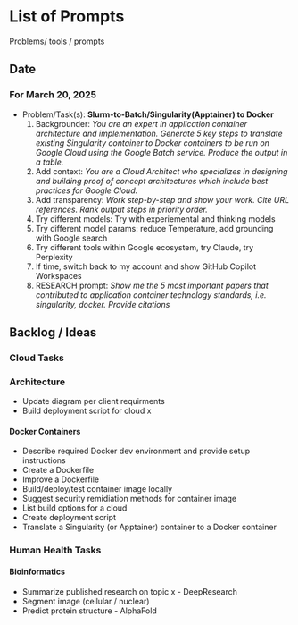 # List of Prompts

Problems/ tools / prompts

## Date

### For March 20, 2025
- Problem/Task(s): **Slurm-to-Batch/Singularity(Apptainer) to Docker**
    1. Backgrounder: *You are an expert in application container architecture and implementation.  Generate 5 key steps to translate existing Singularity container to Docker containers to be run on Google Cloud using the Google Batch service. Produce the output in a table.*
    2. Add context: *You are a Cloud Architect who specializes in designing and building proof of concept architectures which include best practices for Google Cloud.*
    3. Add transparency: <Add to prompt> *Work step-by-step and show your work.  Cite URL references.  Rank output steps in priority order.*
    4. Try different models: Try with experiemental and thinking models
    5. Try different model params: reduce Temperature, add grounding with Google search
    6. Try different tools within Google ecosystem, try Claude, try Perplexity
    7. If time, switch back to my account and show GitHub Copilot Workspaces
    8. RESEARCH prompt: *Show me the 5 most important papers that contributed to application container technology standards, i.e. singularity, docker. Provide citations*

## Backlog / Ideas

### Cloud Tasks

### Architecture
- Update diagram per client requirments
- Build deployment script for cloud x

#### Docker Containers
- Describe required Docker dev environment and provide setup instructions
- Create a Dockerfile
- Improve a Dockerfile
- Build/deploy/test container image locally
- Suggest security remidiation methods for container image
- List build options for a cloud
- Create deployment script
- Translate a Singularity (or Apptainer) container to a Docker container

### Human Health Tasks

#### Bioinformatics
- Summarize published research on topic x - DeepResearch
- Segment image (cellular / nuclear)
- Predict protein structure - AlphaFold
